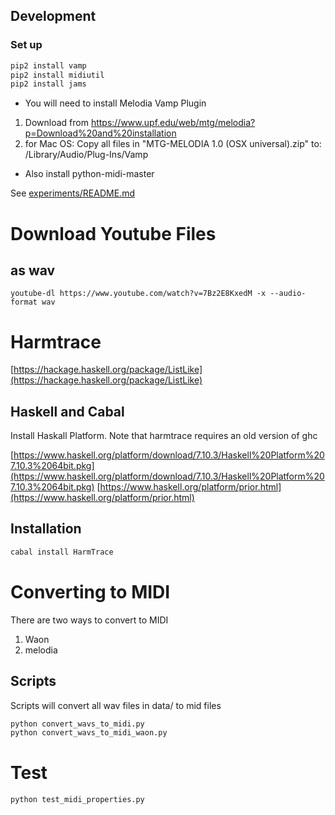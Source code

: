 ## Development

### Set up

``` js
pip2 install vamp
pip2 install midiutil
pip2 install jams
```


- You will need to install Melodia Vamp Plugin

1. Download from https://www.upf.edu/web/mtg/melodia?p=Download%20and%20installation
2. for Mac OS: Copy all files in "MTG-MELODIA 1.0 (OSX universal).zip" to: /Library/Audio/Plug-Ins/Vamp

- Also install python-midi-master

See [experiments/README.md](experiments/README.md)

# Download Youtube Files

## as wav

``` youtube-dl https://www.youtube.com/watch?v=7Bz2E8KxedM -x --audio-format wav ```

# Harmtrace

[https://hackage.haskell.org/package/ListLike](https://hackage.haskell.org/package/ListLike)

## Haskell and Cabal

Install Haskall Platform. Note that harmtrace requires an old version of ghc

[https://www.haskell.org/platform/download/7.10.3/Haskell%20Platform%207.10.3%2064bit.pkg](https://www.haskell.org/platform/download/7.10.3/Haskell%20Platform%207.10.3%2064bit.pkg)
[https://www.haskell.org/platform/prior.html](https://www.haskell.org/platform/prior.html)

## Installation

``` sh
cabal install HarmTrace
```

# Converting to MIDI

There are two ways to convert to MIDI
1. Waon
2. melodia

## Scripts

Scripts will convert all wav files in data/ to mid files

``` sh
python convert_wavs_to_midi.py
python convert_wavs_to_midi_waon.py
```

# Test

```
python test_midi_properties.py
```